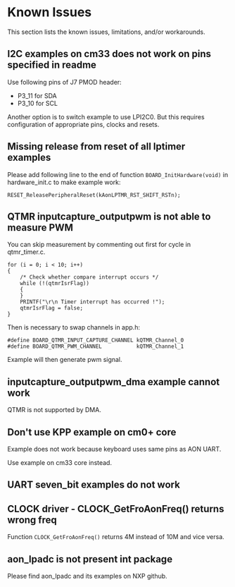 # Known Issues

This section lists the known issues, limitations, and/or workarounds.

## I2C examples on cm33 does not work on pins specified in readme
Use following pins of J7 PMOD header:
 - P3_11 for SDA
 - P3_10 for SCL

Another option is to switch example to use LPI2C0. But this requires 
configuration of appropriate pins, clocks and resets. 


## Missing release from reset of all lptimer examples
Please add following line to the end of function ``BOARD_InitHardware(void)``
in hardware_init.c to make example work:

``RESET_ReleasePeripheralReset(kAonLPTMR_RST_SHIFT_RSTn);``

## QTMR inputcapture_outputpwm is not able to measure PWM
You can skip measurement by commenting out first for cycle in qtmr_timer.c.

	for (i = 0; i < 10; i++)
	{
       	/* Check whether compare interrupt occurs */
       	while (!(qtmrIsrFlag))
       	{
       	}
       	PRINTF("\r\n Timer interrupt has occurred !");
       	qtmrIsrFlag = false;
    }
Then is necessary to swap channels in app.h:

    #define BOARD_QTMR_INPUT_CAPTURE_CHANNEL kQTMR_Channel_0
    #define BOARD_QTMR_PWM_CHANNEL           kQTMR_Channel_1

Example will then generate pwm signal.

## inputcapture_outputpwm_dma example cannot work 
QTMR is not supported by DMA.

## Don't use KPP example on cm0+ core
Example does not work because keyboard uses same pins as AON UART. 

Use example on cm33 core instead.

## UART seven_bit examples do not work

## CLOCK driver - CLOCK_GetFroAonFreq() returns wrong freq
Function ``CLOCK_GetFroAonFreq()`` returns 4M instead of 10M and vice versa.  

## aon_lpadc is not present int package
Please find aon_lpadc and its examples on NXP github.